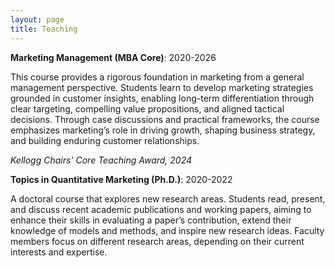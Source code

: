 ```yaml
---
layout: page
title: Teaching
---
```



<b>Marketing Management (MBA Core)</b>: 2020-2026

This course provides a rigorous foundation in marketing from a general management perspective.  Students learn to develop marketing strategies grounded in customer insights, enabling long-term differentiation through clear targeting, compelling value propositions, and aligned tactical decisions. Through case discussions and practical frameworks, the course emphasizes marketing’s role in driving growth, shaping business strategy, and building enduring customer relationships.

<i>Kellogg Chairs' Core Teaching Award, 2024</i>

<b>Topics in Quantitative Marketing (Ph.D.)</b>: 2020-2022

A doctoral course that explores new research areas. Students read, present, and discuss recent academic publications and working papers, aiming to enhance their skills in evaluating a paper’s contribution, extend their knowledge of models and methods, and inspire new research ideas. Faculty members focus on different research areas, depending on their current interests and expertise.
